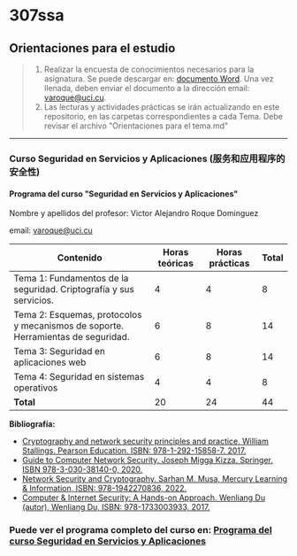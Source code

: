 # 307ssa
## Orientaciones para el estudio

> 1. Realizar la encuesta de conocimientos necesarios para la asignatura. Se puede descargar en: [documento Word](Encuesta_sobre_conocimientos_base_para_el_curso_Seguridad_en_Servicios_yAplicaciones.docx). Una vez llenada, deben enviar el documento a la dirección email: varoque@uci.cu.
> 1. Las lecturas y actividades prácticas se irán actualizando en este repositorio, en las carpetas correspondientes a cada Tema. Debe revisar el archivo "Orientaciones para el tema.md"

---

### Curso Seguridad en Servicios y Aplicaciones (服务和应用程序的安全性)

#### Programa del curso "Seguridad en Servicios y Aplicaciones"

Nombre y apellidos del profesor: Victor Alejandro Roque Dominguez

email: <varoque@uci.cu>

| **Contenido**                                                | **Horas teóricas** | **Horas prácticas** | **Total** |
| ------------------------------------------------------------ | ------------------ | ------------------- | --------- |
| Tema 1: Fundamentos de la seguridad. Criptografía y sus servicios. | 4                  | 4                   | 8         |
| Tema 2: Esquemas, protocolos y mecanismos de soporte. Herramientas de seguridad. | 6                  | 8                   | 14        |
| Tema 3: Seguridad en aplicaciones web                        | 6                  | 8                   | 14        |
| Tema 4: Seguridad en sistemas operativos                     | 4                  | 4                   | 8         |
| **Total**                                                    | 20                 | 24                  | 44        |

**Bibliografía:**

- [Cryptography and network security principles and practice. William
  Stallings. Pearson Education. ISBN: 978-1-292-15858-7. 2017.](Bibliography/cryptography-and-network-security_-principles-and-practice-7th-global-edition.pdf)
- [Guide to Computer Network Security. Joseph Migga Kizza. Springer. ISBN
  978-3-030-38140-0, 2020.](Bibliography/guide-to-computer-network-security-5th-edition-3030381404-9783030381400-9783030381417_compress.pdf)
- [Network Security and Cryptography. Sarhan M. Musa, Mercury Learning &
  Information, ISBN: 978-1942270836, 2022.](Bibliography/_OceanofPDF.com_Network_Security_and_Cryptography_2nd_Ed_-_Sarhan_M_Musa.pdf)
- [Computer & Internet Security: A Hands-on Approach. Wenliang Du
  (autor), Wenliang Du, ISBN: 978-1733003933, 2017.](Bibliography/Computer_Security_A_Hands-on_Approach_Wenliang_Du_2017.pdf)

### Puede ver el programa completo del curso en: [Programa del curso Seguridad en Servicios y Aplicaciones](Programa_del_curso_Seguridad_en_Servicios_y_Aplicaciones.md)

